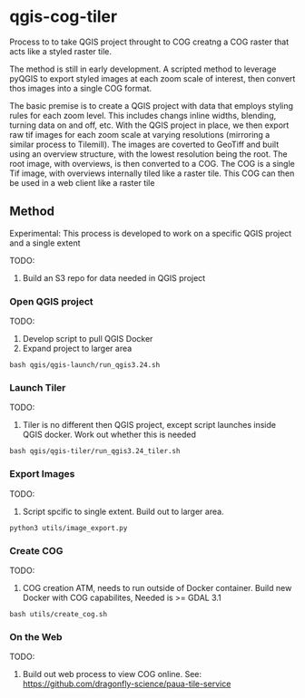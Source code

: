 # qgis-cog-tiler

Process to to take QGIS project throught to COG creatng a COG raster that acts like a styled raster tile.

The method is still in early development. A scripted method to leverage pyQGIS to export styled images at each zoom scale of interest, then convert thos images into a single COG format. 

The basic premise is to create a QGIS project with data that employs styling rules for each zoom level. This includes changs inline widths, blending, turning data on and off, etc.  With the QGIS project in place, we then export raw tif images for each zoom scale at varying resolutions (mirroring a similar process to Tilemill).  The images are coverted to GeoTiff and built using an overview structure, with the lowest resolution being the root. The root image, with overviews, is then converted to a COG.  The COG is a single Tif image, with overviews internally tiled like a raster tile. This COG can then be used in a web client like a raster tile 

## Method
Experimental: This process is developed to work on a specific QGIS project and a single extent

TODO:
1. Build an S3 repo for data needed in QGIS project

### Open QGIS project
TODO:
1. Develop script to pull QGIS Docker
2. Expand project to larger area

```
bash qgis/qgis-launch/run_qgis3.24.sh
```

### Launch Tiler
TODO:
1. Tiler is no different then QGIS project, except script launches inside QGIS docker. Work out whether this is needed

```
bash qgis/qgis-tiler/run_qgis3.24_tiler.sh
```

### Export Images
TODO:
1. Script spcific to single extent. Build out to larger area.

```
python3 utils/image_export.py
```

### Create COG
TODO:
1. COG creation ATM, needs to run outside of Docker container. Build new Docker with COG capabilites, Needed is >= GDAL 3.1

```
bash utils/create_cog.sh
```

### On the Web
TODO:
1. Build out web process to view COG online. See: https://github.com/dragonfly-science/paua-tile-service